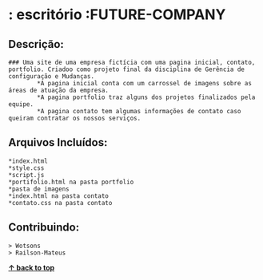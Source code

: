 # : escritório :FUTURE-COMPANY


## Descrição: 
    ### Uma site de uma empresa fictícia com uma pagina inicial, contato, portfolio. Criadoo como projeto final da disciplina de Gerência de configuração e Mudanças.
            *A pagina inicial conta com um carrossel de imagens sobre as áreas de atuação da empresa.
            *A pagina portfolio traz alguns dos projetos finalizados pela equipe.
            *A pagina contato tem algumas informações de contato caso queiram contratar os nossos serviços. 


## Arquivos Incluídos:
    *index.html
    *style.css
    *script.js
    *portifolio.html na pasta portfolio
    *pasta de imagens
    *index.html na pasta contato
    *contato.css na pasta contato


## Contribuindo:
    > Wotsons
    > Railson-Mateus    

**[&#8593; back to top](#how-to-use)**
